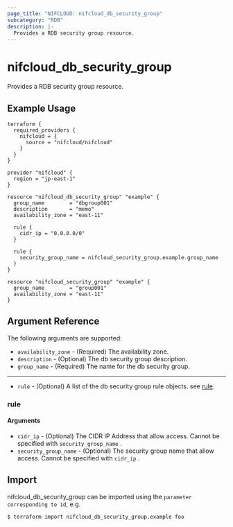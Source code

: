 ```yaml
---
page_title: "NIFCLOUD: nifcloud_db_security_group"
subcategory: "RDB"
description: |-
  Provides a RDB security group resource.
---
```


# nifcloud_db_security_group

Provides a RDB security group resource.

## Example Usage

```hcl
terraform {
  required_providers {
    nifcloud = {
      source = "nifcloud/nifcloud"
    }
  }
}

provider "nifcloud" {
  region = "jp-east-1"
}

resource "nifcloud_db_security_group" "example" {
  group_name        = "dbgroup001"
  description       = "memo"
  availability_zone = "east-11"

  rule {
    cidr_ip = "0.0.0.0/0"
  }

  rule {
    security_group_name = nifcloud_security_group.example.group_name
  }
}

resource "nifcloud_security_group" "example" {
  group_name        = "group001"
  availability_zone = "east-11"
}

```

## Argument Reference

The following arguments are supported:

* `availability_zone` - (Required) The availability zone.
* `description` - (Optional) The db security group description.
* `group_name` - (Required) The name for the db security group.
---
* `rule` - (Optional) A list of the db security group rule objects. see [rule](#rule).

### rule

#### Arguments

* `cidr_ip` - (Optional) The CIDR IP Address that allow access. Cannot be specified with `security_group_name` .
* `security_group_name` - (Optional) The security group name that allow access. Cannot be specified with `cidr_ip` .

## Import

nifcloud_db_security_group can be imported using the `parameter corresponding to id`, e.g.

```
$ terraform import nifcloud_db_security_group.example foo
```